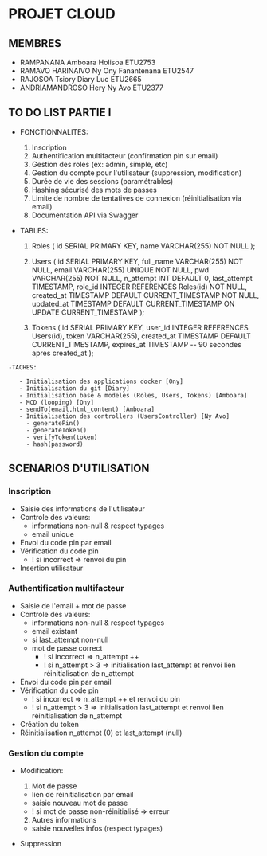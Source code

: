 # PROJET CLOUD

## MEMBRES

- RAMPANANA Amboara Holisoa ETU2753
- RAMAVO HARINAIVO Ny Ony Fanantenana ETU2547
- RAJOSOA Tsiory Diary Luc ETU2665
- ANDRIAMANDROSO Hery Ny Avo ETU2377

## TO DO LIST PARTIE I

   - FONCTIONNALITES:
      1. Inscription
      2. Authentification multifacteur (confirmation pin sur email)
      3. Gestion des roles (ex: admin, simple, etc)
      4. Gestion du compte pour l'utilisateur (suppression, modification)
      5. Durée de vie des sessions (paramétrables)
      6. Hashing sécurisé des mots de passes
      7. Limite de nombre de tentatives de connexion (réinitialisation via email)
      8. Documentation API via Swagger


   - TABLES:
      1. Roles (
        id SERIAL PRIMARY KEY,
        name VARCHAR(255) NOT NULL
       );

      2. Users (
        id SERIAL PRIMARY KEY, 
        full_name VARCHAR(255) NOT NULL,
        email VARCHAR(255) UNIQUE NOT NULL,
        pwd VARCHAR(255) NOT NULL,
        n_attempt INT DEFAULT 0,
        last_attempt TIMESTAMP,
        role_id INTEGER REFERENCES Roles(id) NOT NULL,
        created_at TIMESTAMP DEFAULT CURRENT_TIMESTAMP NOT NULL,
        updated_at TIMESTAMP DEFAULT CURRENT_TIMESTAMP ON UPDATE CURRENT_TIMESTAMP
       );

      3. Tokens (
        id SERIAL PRIMARY KEY,
        user_id INTEGER REFERENCES Users(id),
        token VARCHAR(255),
        created_at TIMESTAMP DEFAULT CURRENT_TIMESTAMP,
        expires_at TIMESTAMP -- 90 secondes apres created_at
       );

    -TACHES:

       - Initialisation des applications docker [Ony]
       - Initialisation du git [Diary]
       - Initialisation base & modeles (Roles, Users, Tokens) [Amboara]
       - MCD (looping) [Ony]
       - sendTo(email,html_content) [Amboara]
       - Initialisation des controllers (UsersController) [Ny Avo]
         - generatePin()
         - generateToken()
         - verifyToken(token)
         - hash(password)

## SCENARIOS D'UTILISATION

   ### Inscription
   - Saisie des informations de l'utilisateur
   - Controle des valeurs:
     - informations non-null & respect typages
     - email unique
   - Envoi du code pin par email
   - Vérification du code pin
     - ! si incorrect => renvoi du pin
   - Insertion utilisateur
  
  ### Authentification multifacteur
   - Saisie de l'email + mot de passe
   - Controle des valeurs:
     - informations non-null & respect typages
     - email existant
     - si last_attempt non-null
     - mot de passe correct
       - ! si incorrect => n_attempt ++
       - ! si n_attempt > 3 => initialisation last_attempt et renvoi lien réinitialisation de n_attempt
   - Envoi du code pin par email
   - Vérification du code pin
       - ! si incorrect => n_attempt ++ et renvoi du pin
       - ! si n_attempt > 3 => initialisation last_attempt et renvoi lien réinitialisation de n_attempt   
   - Création du token
   - Réinitialisation n_attempt (0) et last_attempt (null) 
  
  ### Gestion du compte
   - Modification: 
     1. Mot de passe
      - lien de réinitialisation par email
      - saisie nouveau mot de passe
       - ! si mot de passe non-réinitialisé => erreur

     2. Autres informations
      - saisie nouvelles infos (respect typages)

   - Suppression
  